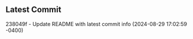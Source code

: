 
## Latest Commit
238049f - Update README with latest commit info (2024-08-29 17:02:59 -0400) <Yunxi-Zhou>
